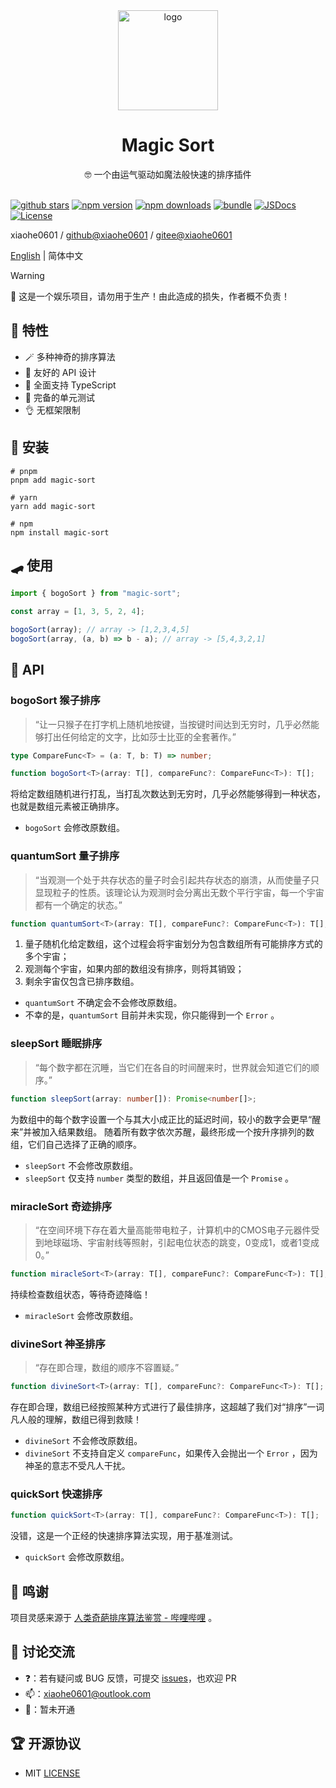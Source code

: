 <div align="center">
  <img src="https://oss.xiaohe.ink/images/magic-sort.png" width="160" alt="logo"/>
  <h1>Magic Sort</h1>
  <span>🤓 一个由运气驱动如魔法般快速的排序插件</span>
</div>

<br>

[![github stars][github-stars-src]][github-stars-href]
[![npm version][npm-version-src]][npm-version-href]
[![npm downloads][npm-downloads-src]][npm-downloads-href]
[![bundle][bundle-src]][bundle-href]
[![JSDocs][jsdocs-src]][jsdocs-href]
[![License][license-src]][license-href]

xiaohe0601 / [github@xiaohe0601](https://github.com/xiaohe0601) / [gitee@xiaohe0601](https://gitee.com/xiaohe0601)

[English](../README.md) | 简体中文

> [!WARNING]
> 🚨 这是一个娱乐项目，请勿用于生产！由此造成的损失，作者概不负责！

## 🎉 特性

- 🪄 多种神奇的排序算法
- 🎈 友好的 API 设计
- 🧀 全面支持 TypeScript
- 🧪 完备的单元测试
- 👌 无框架限制

## 🚁 安装

```shell
# pnpm
pnpm add magic-sort

# yarn
yarn add magic-sort

# npm
npm install magic-sort
```

## 🛹 使用

```javascript
import { bogoSort } from "magic-sort";

const array = [1, 3, 5, 2, 4];

bogoSort(array); // array -> [1,2,3,4,5]
bogoSort(array, (a, b) => b - a); // array -> [5,4,3,2,1]
```

## 📖 API

### bogoSort 猴子排序

> “让一只猴子在打字机上随机地按键，当按键时间达到无穷时，几乎必然能够打出任何给定的文字，比如莎士比亚的全套著作。”

```typescript
type CompareFunc<T> = (a: T, b: T) => number;

function bogoSort<T>(array: T[], compareFunc?: CompareFunc<T>): T[];
```

将给定数组随机进行打乱，当打乱次数达到无穷时，几乎必然能够得到一种状态，也就是数组元素被正确排序。

- `bogoSort` 会修改原数组。

### quantumSort 量子排序

> “当观测一个处于共存状态的量子时会引起共存状态的崩溃，从而使量子只显现粒子的性质。该理论认为观测时会分离出无数个平行宇宙，每一个宇宙都有一个确定的状态。”

```typescript
function quantumSort<T>(array: T[], compareFunc?: CompareFunc<T>): T[];
```

1. 量子随机化给定数组，这个过程会将宇宙划分为包含数组所有可能排序方式的多个宇宙；
2. 观测每个宇宙，如果内部的数组没有排序，则将其销毁；
3. 剩余宇宙仅包含已排序数组。

- `quantumSort` 不确定会不会修改原数组。
- 不幸的是，`quantumSort` 目前并未实现，你只能得到一个 `Error` 。

### sleepSort 睡眠排序

> “每个数字都在沉睡，当它们在各自的时间醒来时，世界就会知道它们的顺序。”

```typescript
function sleepSort(array: number[]): Promise<number[]>;
```

为数组中的每个数字设置一个与其大小成正比的延迟时间，较小的数字会更早“醒来”并被加入结果数组。
随着所有数字依次苏醒，最终形成一个按升序排列的数组，它们自己选择了正确的顺序。

- `sleepSort` 不会修改原数组。
- `sleepSort` 仅支持 `number` 类型的数组，并且返回值是一个 `Promise` 。

### miracleSort 奇迹排序

> “在空间环境下存在着大量高能带电粒子，计算机中的CMOS电子元器件受到地球磁场、宇宙射线等照射，引起电位状态的跳变，0变成1，或者1变成0。”

```typescript
function miracleSort<T>(array: T[], compareFunc?: CompareFunc<T>): T[];
```

持续检查数组状态，等待奇迹降临！

- `miracleSort` 会修改原数组。

### divineSort 神圣排序

> “存在即合理，数组的顺序不容置疑。”

```typescript
function divineSort<T>(array: T[], compareFunc?: CompareFunc<T>): T[];
```

存在即合理，数组已经按照某种方式进行了最佳排序，这超越了我们对“排序”一词凡人般的理解，数组已得到救赎！

- `divineSort` 不会修改原数组。
- `divineSort` 不支持自定义 `compareFunc`，如果传入会抛出一个 `Error` ，因为神圣的意志不受凡人干扰。

### quickSort 快速排序

```typescript
function quickSort<T>(array: T[], compareFunc?: CompareFunc<T>): T[];
```

没错，这是一个正经的快速排序算法实现，用于基准测试。

- `quickSort` 会修改原数组。

## 🍬 鸣谢

项目灵感来源于 [人类奇葩排序算法鉴赏 - 哔哩哔哩](https://www.bilibili.com/video/BV1nJBTYoEQm) 。

## 🐶 讨论交流

- ❓：若有疑问或 BUG 反馈，可提交 [issues](https://github.com/xiaohe0601/magic-sort/issues)，也欢迎 PR
- 📫：[xiaohe0601@outlook.com](mailto:xiaohe0601@outlook.com)
- 🐧：暂未开通

## 🏆 开源协议

- MIT [LICENSE](../LICENSE)

[github-stars-src]: https://img.shields.io/github/stars/xiaohe0601/magic-sort?style=flat&colorA=080f12&colorB=1fa669&logo=GitHub
[github-stars-href]: https://github.com/xiaohe0601/magic-sort
[npm-version-src]: https://img.shields.io/npm/v/magic-sort?style=flat&colorA=080f12&colorB=1fa669
[npm-version-href]: https://npmjs.com/package/magic-sort
[npm-downloads-src]: https://img.shields.io/npm/dm/magic-sort?style=flat&colorA=080f12&colorB=1fa669
[npm-downloads-href]: https://npmjs.com/package/magic-sort
[bundle-src]: https://img.shields.io/bundlephobia/minzip/magic-sort?style=flat&colorA=080f12&colorB=1fa669&label=minzip
[bundle-href]: https://bundlephobia.com/result?p=magic-sort
[jsdocs-src]: https://img.shields.io/badge/jsdocs-reference-080f12?style=flat&colorA=080f12&colorB=1fa669
[jsdocs-href]: https://www.jsdocs.io/package/magic-sort
[license-src]: https://img.shields.io/github/license/xiaohe0601/magic-sort.svg?style=flat&colorA=080f12&colorB=1fa669
[license-href]: https://github.com/xiaohe0601/magic-sort/blob/main/LICENSE